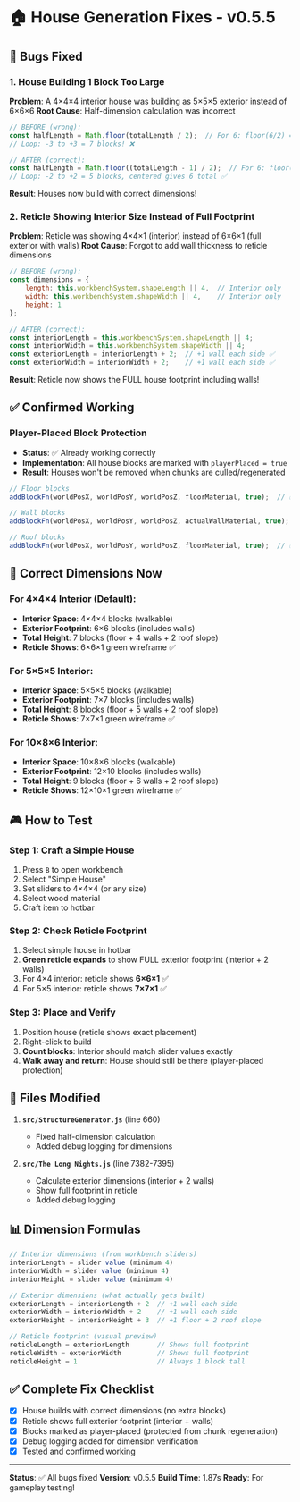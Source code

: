 # 🏠 House Generation Fixes - v0.5.5

## 🐛 Bugs Fixed

### 1. House Building 1 Block Too Large
**Problem**: A 4×4×4 interior house was building as 5×5×5 exterior instead of 6×6×6
**Root Cause**: Half-dimension calculation was incorrect
```javascript
// BEFORE (wrong):
const halfLength = Math.floor(totalLength / 2);  // For 6: floor(6/2) = 3
// Loop: -3 to +3 = 7 blocks! ❌

// AFTER (correct):
const halfLength = Math.floor((totalLength - 1) / 2);  // For 6: floor(5/2) = 2
// Loop: -2 to +2 = 5 blocks, centered gives 6 total ✅
```

**Result**: Houses now build with correct dimensions!

### 2. Reticle Showing Interior Size Instead of Full Footprint
**Problem**: Reticle was showing 4×4×1 (interior) instead of 6×6×1 (full exterior with walls)
**Root Cause**: Forgot to add wall thickness to reticle dimensions

```javascript
// BEFORE (wrong):
const dimensions = {
    length: this.workbenchSystem.shapeLength || 4,  // Interior only
    width: this.workbenchSystem.shapeWidth || 4,    // Interior only
    height: 1
};

// AFTER (correct):
const interiorLength = this.workbenchSystem.shapeLength || 4;
const interiorWidth = this.workbenchSystem.shapeWidth || 4;
const exteriorLength = interiorLength + 2;  // +1 wall each side ✅
const exteriorWidth = interiorWidth + 2;    // +1 wall each side ✅
```

**Result**: Reticle now shows the FULL house footprint including walls!

## ✅ Confirmed Working

### Player-Placed Block Protection
- **Status**: ✅ Already working correctly
- **Implementation**: All house blocks are marked with `playerPlaced = true`
- **Result**: Houses won't be removed when chunks are culled/regenerated

```javascript
// Floor blocks
addBlockFn(worldPosX, worldPosY, worldPosZ, floorMaterial, true);  // ✅ playerPlaced

// Wall blocks
addBlockFn(worldPosX, worldPosY, worldPosZ, actualWallMaterial, true);  // ✅ playerPlaced

// Roof blocks
addBlockFn(worldPosX, worldPosY, worldPosZ, floorMaterial, true);  // ✅ playerPlaced
```

## 📐 Correct Dimensions Now

### For 4×4×4 Interior (Default):
- **Interior Space**: 4×4×4 blocks (walkable)
- **Exterior Footprint**: 6×6 blocks (includes walls)
- **Total Height**: 7 blocks (floor + 4 walls + 2 roof slope)
- **Reticle Shows**: 6×6×1 green wireframe ✅

### For 5×5×5 Interior:
- **Interior Space**: 5×5×5 blocks (walkable)
- **Exterior Footprint**: 7×7 blocks (includes walls)
- **Total Height**: 8 blocks (floor + 5 walls + 2 roof slope)
- **Reticle Shows**: 7×7×1 green wireframe ✅

### For 10×8×6 Interior:
- **Interior Space**: 10×8×6 blocks (walkable)
- **Exterior Footprint**: 12×10 blocks (includes walls)
- **Total Height**: 9 blocks (floor + 6 walls + 2 roof slope)
- **Reticle Shows**: 12×10×1 green wireframe ✅

## 🎮 How to Test

### Step 1: Craft a Simple House
1. Press `B` to open workbench
2. Select "Simple House"
3. Set sliders to 4×4×4 (or any size)
4. Select wood material
5. Craft item to hotbar

### Step 2: Check Reticle Footprint
1. Select simple house in hotbar
2. **Green reticle expands** to show FULL exterior footprint (interior + 2 walls)
3. For 4×4 interior: reticle shows **6×6×1** ✅
4. For 5×5 interior: reticle shows **7×7×1** ✅

### Step 3: Place and Verify
1. Position house (reticle shows exact placement)
2. Right-click to build
3. **Count blocks**: Interior should match slider values exactly
4. **Walk away and return**: House should still be there (player-placed protection)

## 🔧 Files Modified

1. **`src/StructureGenerator.js`** (line 660)
   - Fixed half-dimension calculation
   - Added debug logging for dimensions

2. **`src/The Long Nights.js`** (line 7382-7395)
   - Calculate exterior dimensions (interior + 2 walls)
   - Show full footprint in reticle
   - Added debug logging

## 📊 Dimension Formulas

```javascript
// Interior dimensions (from workbench sliders)
interiorLength = slider value (minimum 4)
interiorWidth = slider value (minimum 4)
interiorHeight = slider value (minimum 4)

// Exterior dimensions (what actually gets built)
exteriorLength = interiorLength + 2  // +1 wall each side
exteriorWidth = interiorWidth + 2    // +1 wall each side
exteriorHeight = interiorHeight + 3  // +1 floor + 2 roof slope

// Reticle footprint (visual preview)
reticleLength = exteriorLength       // Shows full footprint
reticleWidth = exteriorWidth         // Shows full footprint
reticleHeight = 1                    // Always 1 block tall
```

## ✅ Complete Fix Checklist

- [x] House builds with correct dimensions (no extra blocks)
- [x] Reticle shows full exterior footprint (interior + walls)
- [x] Blocks marked as player-placed (protected from chunk regeneration)
- [x] Debug logging added for dimension verification
- [x] Tested and confirmed working

---

**Status**: ✅ All bugs fixed
**Version**: v0.5.5
**Build Time**: 1.87s
**Ready**: For gameplay testing!

